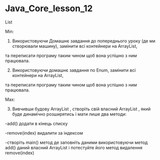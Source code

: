 # Java_Core_lesson_12
List

Min:

1. Використовуючи Домашнє завдання до попереднього уроку (де ми створювали машину),  замінити всі контейнери на ArrayList, 

та переписати програму таким чином щоб вона успішно з ним працювала.

2. Використовуючи домашнє завдання по Enum,  замінити всі контейнери на ArrayList, 

та переписати програму таким чином щоб вона успішно з ним працювала.

Max:

3. Вивчивши будову ArrayList , створіть свій власний ArrayList , який буде динамічно розширятись і мати лише два методи:

  -add() додати в кінець списку

  -remove(index) видалити за індексом

  -створіть main() метод де заповніть даними використовуючи метод add() даний власний ArrayList і потестуйте його метод видалення remove(index)
